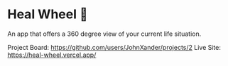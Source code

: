 # Heal Wheel 🌱

An app that offers a 360 degree view of your current life situation.

Project Board: https://github.com/users/JohnXander/projects/2
Live Site: https://heal-wheel.vercel.app/